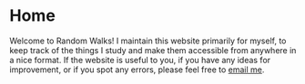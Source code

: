 # Home

Welcome to Random Walks!
I maintain this website primarily for myself, to keep track of the things I study and make them accessible from anywhere in a nice format.
If the website is useful to you, if you have any ideas for improvement, or if you spot any errors, please feel free to <a href="mailto:em626@cam.ac.uk">email me</a>.
